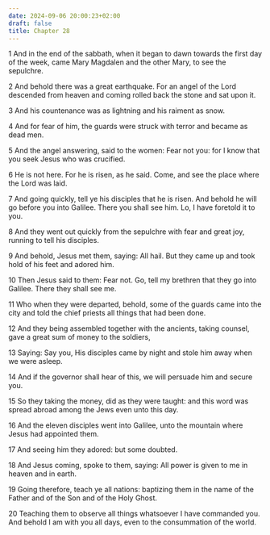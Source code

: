 ```yaml
---
date: 2024-09-06 20:00:23+02:00
draft: false
title: Chapter 28
---
```




1 And in the end of the sabbath, when it began to dawn towards the first day of the week, came Mary Magdalen and the other Mary, to see the sepulchre.

2 And behold there was a great earthquake. For an angel of the Lord descended from heaven and coming rolled back the stone and sat upon it.

3 And his countenance was as lightning and his raiment as snow.

4 And for fear of him, the guards were struck with terror and became as dead men.

5 And the angel answering, said to the women: Fear not you: for I know that you seek Jesus who was crucified.

6 He is not here. For he is risen, as he said. Come, and see the place where the Lord was laid.

7 And going quickly, tell ye his disciples that he is risen. And behold he will go before you into Galilee. There you shall see him. Lo, I have foretold it to you.

8 And they went out quickly from the sepulchre with fear and great joy, running to tell his disciples.

9 And behold, Jesus met them, saying: All hail. But they came up and took hold of his feet and adored him.

10 Then Jesus said to them: Fear not. Go, tell my brethren that they go into Galilee. There they shall see me.

11 Who when they were departed, behold, some of the guards came into the city and told the chief priests all things that had been done.

12 And they being assembled together with the ancients, taking counsel, gave a great sum of money to the soldiers,

13 Saying: Say you, His disciples came by night and stole him away when we were asleep.

14 And if the governor shall hear of this, we will persuade him and secure you.

15 So they taking the money, did as they were taught: and this word was spread abroad among the Jews even unto this day.

16 And the eleven disciples went into Galilee, unto the mountain where Jesus had appointed them.

17 And seeing him they adored: but some doubted.

18 And Jesus coming, spoke to them, saying: All power is given to me in heaven and in earth.

19 Going therefore, teach ye all nations: baptizing them in the name of the Father and of the Son and of the Holy Ghost.

20 Teaching them to observe all things whatsoever I have commanded you. And behold I am with you all days, even to the consummation of the world.

